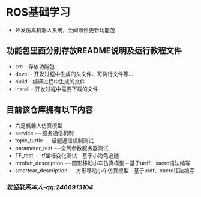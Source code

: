 # ROS基础学习
* 开发仿真机器人系统，会间断性更新功能包

## 功能包里面分别存放README说明及运行教程文件
* src - 存放功能包
* devel - 开发过程中生成的头文件、可执行文件等...
* build - 编译过程中生成的文件
* install - 开发过程中需要下载的文件

## 目前该仓库拥有以下内容
* 六足机器人仿真模型
* service    ---服务通信机制
* topic_turtle   ---话题通信机制测试
* parameter_test  ---全局参数服务器测试
* TF_test   ---tf坐标变化测试－基于小海龟追随
* mrobot_description  ---圆形移动小车仿真模型－基于urdf、xacro语法编写
* smartcar_description  ---方形移动小车仿真模型－基于urdf、xacro语法编写

### *欢迎联系本人-qq:2466913104*
